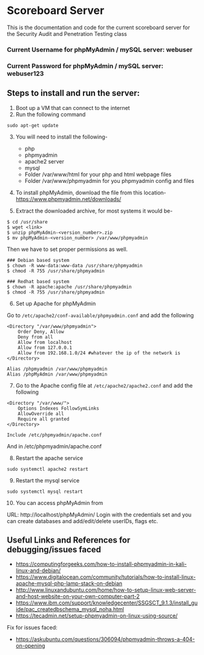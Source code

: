 # Scoreboard Server
This is the documentation and code for the current scoreboard server for the Security Audit and Penetration Testing class

### Current Username for phpMyAdmin / mySQL server: webuser
### Current Password for phpMyAdmin / mySQL server: webuser123


## Steps to install and run the server:

1. Boot up a VM that can connect to the internet 
2. Run the following command
```
sudo apt-get update
```
3. You will need to install the following-
    - php
    - phpmyadmin
    - apache2 server
    - mysql
    - Folder /var/www/html for your php and html webpage files
    - Folder /var/www/phpmyadmin for you phpmyadmin config and files

4. To install phpMyAdmin, download the file from this location-
https://www.phpmyadmin.net/downloads/

5. Extract the downloaded archive, for most systems it would be-
```
$ cd /usr/share
$ wget <link>
$ unzip phpMyAdmin-<version_number>.zip
$ mv phpMyAdmin-<version_number> /var/www/phpmyadmin
```

Then we have to set proper permissions as well.

```
### Debian based system 
$ chown -R www-data:www-data /usr/share/phpmyadmin
$ chmod -R 755 /usr/share/phpmyadmin

### Redhat based system 
$ chown -R apache:apache /usr/share/phpmyadmin
$ chmod -R 755 /usr/share/phpmyadmin
```
6. Set up Apache for phpMyAdmin

Go to ``` /etc/apache2/conf-available/phpmyadmin.conf ``` and add the following

```
<Directory "/var/www/phpmyadmin">
    Order Deny, Allow
    Deny from all
    Allow from localhost
    Allow from 127.0.0.1
    Allow from 192.168.1.0/24 #whatever the ip of the network is
</Directory>

Alias /phpmyadmin /var/www/phpmyadmin
Alias /phpMyAdmin /var/www/phpmyadmin
```

7. Go to the Apache config file at ``` /etc/apache2/apache2.conf ``` and add the following

```
<Directory "/var/www/">
    Options Indexes FollowSymLinks
    AllowOverride all
    Require all granted
</Directory>

Include /etc/phpmyadmin/apache.conf

```

And in /etc/phpmyadmin/apache.conf

8. Restart the apache service

```
sudo systemctl apache2 restart
```

9. Restart the mysql service

```
sudo systemctl mysql restart
```

10. You can access phpMyAdmin from 

URL: http://localhost/phpMyAdmin/
Login with the credentials set and you can create databases and add/edit/delete userIDs, flags etc.




## Useful Links and References for debugging/issues faced

- https://computingforgeeks.com/how-to-install-phpmyadmin-in-kali-linux-and-debian/
- https://www.digitalocean.com/community/tutorials/how-to-install-linux-apache-mysql-php-lamp-stack-on-debian
- http://www.linuxandubuntu.com/home/how-to-setup-linux-web-server-and-host-website-on-your-own-computer-part-2
- https://www.ibm.com/support/knowledgecenter/SSGSCT_9.1.3/install_guide/pac_createdbschema_mysql_noha.html
- https://tecadmin.net/setup-phpmyadmin-on-linux-using-source/

Fix for issues faced:
- https://askubuntu.com/questions/306094/phpmyadmin-throws-a-404-on-opening